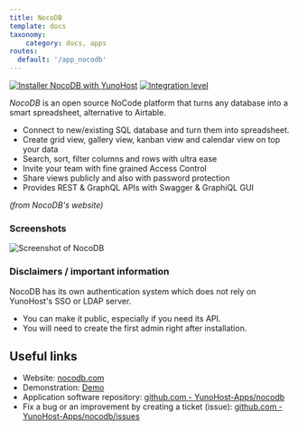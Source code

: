 ```yaml
---
title: NocoDB
template: docs
taxonomy:
    category: docs, apps
routes:
  default: '/app_nocodb'
---
```


[![Installer NocoDB with YunoHost](https://install-app.yunohost.org/install-with-yunohost.svg)](https://install-app.yunohost.org/?app=nocodb) [![Integration level](https://dash.yunohost.org/integration/nocodb.svg)](https://dash.yunohost.org/appci/app/nocodb)

*NocoDB* is an open source NoCode platform that turns any database into a smart spreadsheet, alternative to Airtable.

* Connect to new/existing SQL database and turn them into spreadsheet.
* Create grid view, gallery view, kanban view and calendar view on top your data
* Search, sort, filter columns and rows with ultra ease
* Invite your team with fine grained Access Control
* Share views publicly and also with password protection
* Provides REST & GraphQL APIs with Swagger & GraphiQL GUI

*(from NocoDB's website)*

### Screenshots

![Screenshot of NocoDB](https://github.com/YunoHost-Apps/nocodb_ynh/blob/master/doc/screenshots/example.png)

### Disclaimers / important information

NocoDB has its own authentication system which does not rely on YunoHost's SSO or LDAP server.
  * You can make it public, especially if you need its API.
  * You will need to create the first admin right after installation.

## Useful links

+ Website: [nocodb.com](https://www.nocodb.com/)
+ Demonstration: [Demo](https://www.nocodb.com/demos)
+ Application software repository: [github.com - YunoHost-Apps/nocodb](https://github.com/YunoHost-Apps/nocodb_ynh)
+ Fix a bug or an improvement by creating a ticket (issue): [github.com - YunoHost-Apps/nocodb/issues](https://github.com/YunoHost-Apps/nocodb_ynh/issues)
